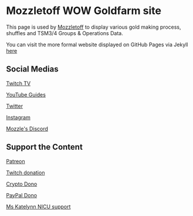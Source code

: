 # Mozzletoff WOW Goldfarm site

This page is used by [Mozzletoff](https://www.twitch.tv/mozzletoff) to display various gold making process, shuffles and TSM3/4 Groups & Operations Data.

You can visit the more formal website displayed on GitHub Pages via Jekyll [here](https://gunnydelight.github.io/mozzletoff-wow-goldfarm-site/)

## Social Medias

[Twitch TV](https://www.twitch.tv/mozzletoff)

[YouTube Guides](https://www.youtube.com/c/MozzletoffWoW)

[Twitter](https://twitter.com/mozzletoffWOW)

[Instagram](https://www.instagram.com/mozzletoffwow/)

[Mozzle's Discord](http://discord.me/mozzletoff)

## Support the Content

[Patreon](https://www.patreon.com/mozzletoffwow)

[Twitch donation](https://streamlabs.com/mozzletoff/tip)

[Crypto Dono](https://1upcoin.com/donate/mozzletoff)

[PayPal Dono](https://streamlabs.com/mozzletoff/tip)

[Ms Katelynn NICU support](https://www.gofundme.com/f/katelynn-joy-nicu-fund)
